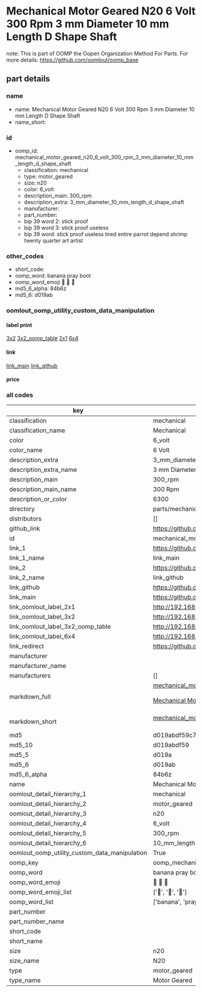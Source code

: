 # Mechanical Motor Geared N20 6 Volt 300 Rpm 3 mm Diameter 10 mm Length D Shape Shaft  

note: This is part of OOMP the Oopen Organization Method For Parts. For more details: https://github.com/oomlout/oomp_base

##  part details
  







### name
* name: Mechanical Motor Geared N20 6 Volt 300 Rpm 3 mm Diameter 10 mm Length D Shape Shaft
* name_short: 
### id
* oomp_id: mechanical_motor_geared_n20_6_volt_300_rpm_3_mm_diameter_10_mm_length_d_shape_shaft
  * classification: mechanical
  * type: motor_geared
  * size: n20
  * color: 6_volt
  * description_main: 300_rpm
  * description_extra: 3_mm_diameter_10_mm_length_d_shape_shaft
  * manufacturer: 
  * part_number: 
  * bip 39 word 2: stick proof
  * bip 39 word 3: stick proof useless
  * bip 39 word: stick proof useless tired entire parrot depend shrimp twenty quarter art artist

### other_codes
* short_code: 
* oomp_word: banana pray boot
* oomp_word_emoji :banana: :pray: :boot:
* md5_6_alpha: 84b6z
* md5_6: d019ab






### oomlout_oomp_utility_custom_data_manipulation
#### label print
[3x2](http://192.168.1.245:1112/?label=oomp%2084b6z)
[3x2_oomp_table](http://192.168.1.108:1112/?label=oomp%2084b6z)
[2x1](http://192.168.1.242:1112/?label=oomp%2084b6z)
[6x4](http://192.168.1.55:1112/?label=oomp%2084b6z)    

#### link

[link_main](https://github.com/oomlout/oomlout_oomp_version_1_messy/tree/main/parts/mechanical_motor_geared_n20_6_volt_300_rpm_3_mm_diameter_10_mm_length_d_shape_shaft) [link_github](https://github.com/oomlout/oomlout_oomp_version_1_messy/tree/main/parts/mechanical_motor_geared_n20_6_volt_300_rpm_3_mm_diameter_10_mm_length_d_shape_shaft)                             

#### price







### all codes 
| key | value |  
| --- | --- |  
| classification | mechanical |  
| classification_name | Mechanical |  
| color | 6_volt |  
| color_name | 6 Volt |  
| description_extra | 3_mm_diameter_10_mm_length_d_shape_shaft |  
| description_extra_name | 3 mm Diameter 10 mm Length D Shape Shaft |  
| description_main | 300_rpm |  
| description_main_name | 300 Rpm |  
| description_or_color | 6300 |  
| directory | parts/mechanical_motor_geared_n20_6_volt_300_rpm_3_mm_diameter_10_mm_length_d_shape_shaft |  
| distributors | [] |  
| github_link | https://github.com/oomlout/oomlout_oomp_part_src/tree/main/parts/mechanical_motor_geared_n20_6_volt_300_rpm_3_mm_diameter_10_mm_length_d_shape_shaft |  
| id | mechanical_motor_geared_n20_6_volt_300_rpm_3_mm_diameter_10_mm_length_d_shape_shaft |  
| link_1 | https://github.com/oomlout/oomlout_oomp_version_1_messy/tree/main/parts/mechanical_motor_geared_n20_6_volt_300_rpm_3_mm_diameter_10_mm_length_d_shape_shaft |  
| link_1_name | link_main |  
| link_2 | https://github.com/oomlout/oomlout_oomp_version_1_messy/tree/main/parts/mechanical_motor_geared_n20_6_volt_300_rpm_3_mm_diameter_10_mm_length_d_shape_shaft |  
| link_2_name | link_github |  
| link_github | https://github.com/oomlout/oomlout_oomp_version_1_messy/tree/main/parts/mechanical_motor_geared_n20_6_volt_300_rpm_3_mm_diameter_10_mm_length_d_shape_shaft |  
| link_main | https://github.com/oomlout/oomlout_oomp_version_1_messy/tree/main/parts/mechanical_motor_geared_n20_6_volt_300_rpm_3_mm_diameter_10_mm_length_d_shape_shaft |  
| link_oomlout_label_2x1 | http://192.168.1.242:1112/?label=oomp%2084b6z |  
| link_oomlout_label_3x2 | http://192.168.1.245:1112/?label=oomp%2084b6z |  
| link_oomlout_label_3x2_oomp_table | http://192.168.1.108:1112/?label=oomp%2084b6z |  
| link_oomlout_label_6x4 | http://192.168.1.55:1112/?label=oomp%2084b6z |  
| link_redirect | https://github.com/oomlout/oomlout_oomp_version_1_messy/tree/main/parts/mechanical_motor_geared_n20_6_volt_300_rpm_3_mm_diameter_10_mm_length_d_shape_shaft |  
| manufacturer |  |  
| manufacturer_name |  |  
| manufacturers | [] |  
| markdown_full | [mechanical_motor_geared_n20_6_volt_300_rpm_3_mm_diameter_10_mm_length_d_shape_shaft](none)<br>[](none)<br>[Mechanical Motor Geared N20 6 Volt 300 Rpm 3 Mm Diameter 10 Mm Length D Shape Shaft](none)<br><br> |  
| markdown_short | [mechanical_motor_geared_n20_6_volt_300_rpm_3_mm_diameter_10_mm_length_d_shape_shaft](none)<br><br> |  
| md5 | d019abdf59c7275e81a5ce2be02b16ad |  
| md5_10 | d019abdf59 |  
| md5_5 | d019a |  
| md5_6 | d019ab |  
| md5_6_alpha | 84b6z |  
| name | Mechanical Motor Geared N20 6 Volt 300 Rpm 3 mm Diameter 10 mm Length D Shape Shaft |  
| oomlout_detail_hierarchy_1 | mechanical |  
| oomlout_detail_hierarchy_2 | motor_geared |  
| oomlout_detail_hierarchy_3 | n20 |  
| oomlout_detail_hierarchy_4 | 6_volt |  
| oomlout_detail_hierarchy_5 | 300_rpm |  
| oomlout_detail_hierarchy_6 | 10_mm_length |  
| oomlout_oomp_utility_custom_data_manipulation | True |  
| oomp_key | oomp_mechanical_motor_geared_n20_6_volt_300_rpm_3_mm_diameter_10_mm_length_d_shape_shaft |  
| oomp_word | banana pray boot |  
| oomp_word_emoji | :banana: :pray: :boot: |  
| oomp_word_emoji_list | [':banana:', ':pray:', ':boot:'] |  
| oomp_word_list | ['banana', 'pray', 'boot'] |  
| part_number |  |  
| part_number_name |  |  
| short_code |  |  
| short_name |  |  
| size | n20 |  
| size_name | N20 |  
| type | motor_geared |  
| type_name | Motor Geared |  
